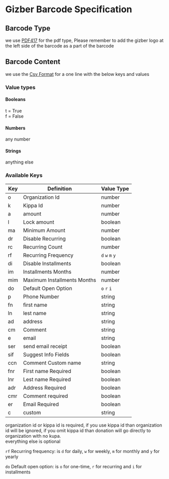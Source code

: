 # Gizber Barcode Specification

## Barcode Type

we use [PDF417](https://en.wikipedia.org/wiki/PDF417) for the pdf type, Please remember to add the gizber logo at the
left side of the barcode as a part of the
barcode

## Barcode Content

we use the [Csv Format](https://datatracker.ietf.org/doc/html/rfc4180) for a one line with the below keys and values

### Value types

#### Booleans

t = True    
f = False

#### Numbers

any number

#### Strings

anything else

### Available Keys

| Key | Definition                  | Value Type      |
|-----|-----------------------------|-----------------|
| o   | Organization Id             | number          |
| k   | Kippa Id                    | number          |
| a   | amount                      | number          |
| l   | Lock amount                 | boolean         |
| ma  | Minimum Amount              | number          |
| dr  | Disable Recurring           | boolean         |
| rc  | Recurring Count             | number          |
| rf  | Recurring Frequency         | `d` `w` `m` `y` |
| di  | Disable Installments        | boolean         |
| im  | Installments Months         | number          |
| mim | Maximum Installments Months | number          |
| do  | Default Open Option         | `o` `r` `i`     |
| p   | Phone Number                | string          |
| fn  | first name                  | string          |
| ln  | lest name                   | string          |
| ad  | address                     | string          |
| cm  | Comment                     | string          |
| e   | email                       | string          |
| ser | send email receipt          | boolean         |
| sif | Suggest Info Fields         | boolean         |
| ccn | Comment Custom name         | string          |
| fnr | First name Required         | boolean         |
| lnr | Lest name Required          | boolean         |   
| adr | Address Required            | boolean         |   
| cmr | Comment required            | boolean         |   
| er  | Email Required              | boolean         |
| c   | custom                      | string          |

organization id or kippa id is required, if you use kippa id than organization id will be ignored,
if you omit kippa id than donation will go directly to organization with no kupa.   
everything else is optional

`rf` Recurring frequency: is `d` for daily, `w` for weekly, `m` for monthly and `y` for yearly

`do` Default open option: is `o` for one-time, `r` for recurring and `i` for installments



    